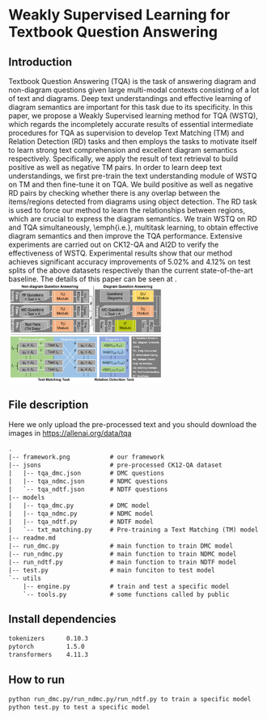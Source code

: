# Weakly Supervised Learning for Textbook Question Answering

## Introduction
Textbook Question Answering (TQA) is the task of answering diagram and non-diagram questions given large multi-modal contexts consisting of a lot of text and diagrams. Deep text understandings and effective learning of diagram semantics are important for this task due to its specificity. In this paper, we propose a Weakly Supervised learning method for TQA (WSTQ), which regards the incompletely accurate results of essential intermediate procedures for TQA as supervision to develop Text Matching (TM) and Relation Detection (RD) tasks and then employs the tasks to motivate itself to learn strong text comprehension and excellent diagram semantics respectively. Specifically, we apply the result of text retrieval to build positive as well as negative TM pairs. In order to learn deep text understandings, we first pre-train the text understanding module of WSTQ on TM and then fine-tune it on TQA. We build positive as well as negative RD pairs by checking whether there is any overlap between the items/regions detected from diagrams using object detection. The RD task is used to force our method to learn the relationships between regions, which are crucial to express the diagram semantics. We train WSTQ on RD and TQA simultaneously, \emph{i.e.}, multitask learning, to obtain effective diagram semantics and then improve the TQA performance. Extensive experiments are carried out on CK12-QA and AI2D to verify the effectiveness of WSTQ. Experimental results show that our method achieves significant accuracy improvements of $5.02\%$ and $4.12\%$ on test splits of the above datasets respectively than the current state-of-the-art baseline. 
The details of this paper can be seen at .
<img src=https://github.com/dr-majie/WSTQ/blob/master/framework.png width=60% align="center"/>

## File description
Here we only upload the pre-processed text and you should download the images in https://allenai.org/data/tqa
```
.
|-- framework.png           # our framework
|-- jsons                   # pre-processed CK12-QA dataset
|   |-- tqa_dmc.json        # DMC questions 
|   |-- tqa_ndmc.json       # NDMC questions
|   `-- tqa_ndtf.json       # NDTF questions
|-- models                  
|   |-- tqa_dmc.py          # DMC model
|   |-- tqa_ndmc.py         # NDMC model
|   |-- tqa_ndtf.py         # NDTF model
|   `-- txt_matching.py     # Pre-training a Text Matching (TM) model
|-- readme.md
|-- run_dmc.py              # main function to train DMC model
|-- run_ndmc.py             # main function to train NDMC model
|-- run_ndtf.py             # main function to train NDTF model
|-- test.py                 # main funciton to test model
`-- utils
    |-- engine.py           # train and test a specific model
    `-- tools.py            # some functions called by public
```

## Install dependencies
```
tokenizers      0.10.3
pytorch         1.5.0 
transformers    4.11.3      
```

## How to run
```
python run_dmc.py/run_ndmc.py/run_ndtf.py to train a specific model
python test.py to test a specific model
```
